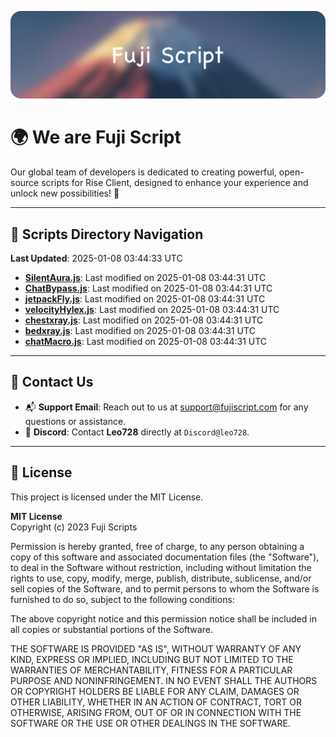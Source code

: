 ![Banner](.github/b.webp)

# 🌍 **We are Fuji Script**

Our global team of developers is dedicated to creating powerful, open-source scripts for Rise Client, designed to enhance your experience and unlock new possibilities! 🌟

---
<!-- SCRIPTS_NAVIGATION_START -->
## 📂 **Scripts Directory Navigation**

**Last Updated**: 2025-01-08 03:44:33 UTC

- **[SilentAura.js](scripts/SilentAura.js)**: Last modified on 2025-01-08 03:44:31 UTC
- **[ChatBypass.js](scripts/ChatBypass.js)**: Last modified on 2025-01-08 03:44:31 UTC
- **[jetpackFly.js](scripts/jetpackFly.js)**: Last modified on 2025-01-08 03:44:31 UTC
- **[velocityHylex.js](scripts/velocityHylex.js)**: Last modified on 2025-01-08 03:44:31 UTC
- **[chestxray.js](scripts/chestxray.js)**: Last modified on 2025-01-08 03:44:31 UTC
- **[bedxray.js](scripts/bedxray.js)**: Last modified on 2025-01-08 03:44:31 UTC
- **[chatMacro.js](scripts/chatMacro.js)**: Last modified on 2025-01-08 03:44:31 UTC

<!-- SCRIPTS_NAVIGATION_END -->

---

## 💬 **Contact Us**  
- 📬 **Support Email**: Reach out to us at [support@fujiscript.com](mailto:support@fujiscript.com) for any questions or assistance.  
- 💬 **Discord**: Contact **Leo728** directly at `Discord@leo728`.

---

## 📜 **License**

This project is licensed under the MIT License.  

**MIT License**  
Copyright (c) 2023 Fuji Scripts  

Permission is hereby granted, free of charge, to any person obtaining a copy of this software and associated documentation files (the "Software"), to deal in the Software without restriction, including without limitation the rights to use, copy, modify, merge, publish, distribute, sublicense, and/or sell copies of the Software, and to permit persons to whom the Software is furnished to do so, subject to the following conditions:  

The above copyright notice and this permission notice shall be included in all copies or substantial portions of the Software.  

THE SOFTWARE IS PROVIDED "AS IS", WITHOUT WARRANTY OF ANY KIND, EXPRESS OR IMPLIED, INCLUDING BUT NOT LIMITED TO THE WARRANTIES OF MERCHANTABILITY, FITNESS FOR A PARTICULAR PURPOSE AND NONINFRINGEMENT. IN NO EVENT SHALL THE AUTHORS OR COPYRIGHT HOLDERS BE LIABLE FOR ANY CLAIM, DAMAGES OR OTHER LIABILITY, WHETHER IN AN ACTION OF CONTRACT, TORT OR OTHERWISE, ARISING FROM, OUT OF OR IN CONNECTION WITH THE SOFTWARE OR THE USE OR OTHER DEALINGS IN THE SOFTWARE.  
